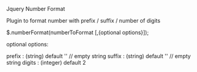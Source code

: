 Jquery Number Format

Plugin to format number with prefix / suffix / number of digits

$.numberFormat(numberToFormat [,{optional options}]);

optional options:

prefix : (string)  default '' // empty string
suffix : (string)  default '' // empty string
digits : (integer) default 2

